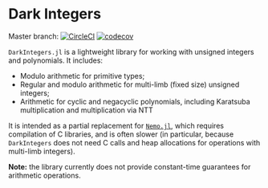 # Dark Integers

Master branch: [![CircleCI](https://circleci.com/gh/nucypher/DarkIntegers.jl/tree/master.svg?style=svg)](https://circleci.com/gh/nucypher/DarkIntegers.jl/tree/master) [![codecov](https://codecov.io/gh/nucypher/DarkIntegers.jl/branch/master/graph/badge.svg)](https://codecov.io/gh/nucypher/DarkIntegers.jl)

`DarkIntegers.jl` is a lightweight library for working with unsigned integers and polynomials. It includes:

* Modulo arithmetic for primitive types;
* Regular and modulo arithmetic for multi-limb (fixed size) unsigned integers;
* Arithmetic for cyclic and negacyclic polynomials, including Karatsuba multiplication and multiplication via NTT

It is intended as a partial replacement for [`Nemo.jl`](https://github.com/wbhart/Nemo.jl), which requires compilation of C libraries, and is often slower (in particular, because `DarkIntegers` does not need C calls and heap allocations for operations with multi-limb integers).

**Note:** the library currently does not provide constant-time guarantees for arithmetic operations.

